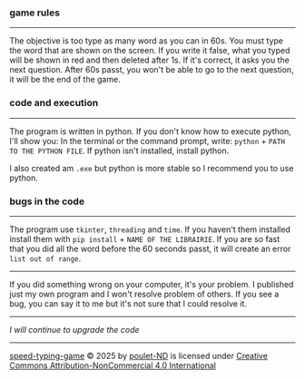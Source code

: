 ### game rules
---
The objective is too type as many word as you can in 60s.
You must type the word that are shown on the screen. If you write it false, what you typed will be shown in red and then deleted after 1s. If it's correct, it asks you the next question.
After 60s passt, you won't be able to go to the next question, it will be the end of the game.

### code and execution
---
The program is written in python.
If you don't know how to execute python, I'll show you:
In the terminal or the command prompt, write: `python` + `PATH TO THE PYTHON FILE`.
If python isn't installed, install python.

I also created am `.exe` but python is more stable so I recommend you to use python.

### bugs in the code
---
The program use `tkinter`, `threading` and `time`.
If you haven't them installed install them with `pip install` + `NAME OF THE LIBRAIRIE`.
If you are so fast that you did all the word before the 60 seconds passt, it will create an error `list out of range`.

---
If you did something wrong on your computer, it's your problem. I published just my own program and I won't resolve problem of others.
If you see a bug, you can say it to me but it's not sure that I could resolve it.

---
*I will continue to upgrade the code*

---
 [speed-typing-game](https://github.com/poulet-ND/speed-typing-game) © 2025 by [poulet-ND](https://github.com/poulet-ND) is licensed under [Creative Commons Attribution-NonCommercial 4.0 International](https://creativecommons.org/licenses/by-nc/4.0/?ref=chooser-v1)
